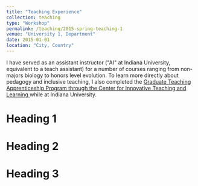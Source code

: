 ```yaml
---
title: "Teaching Experience"
collection: teaching
type: "Workshop"
permalink: /teaching/2015-spring-teaching-1
venue: "University 1, Department"
date: 2015-01-01
location: "City, Country"
---
```


I have served as an assistant instructor ("AI" at Indiana University, equivalent to a teach assistant) for a number of courses ranging from non-majors biology to honors level evolution. To learn more directly about pedagogy and inclusive teaching, I also completed the [Graduate Teaching Apprenticeship Program through the Center for Innovative Teaching and Learning ](https://citl.indiana.edu/programs/ai-support/grad-apprentice-program/gtap-award.html) while at Indiana University.  

Heading 1
======

Heading 2
======

Heading 3
======
